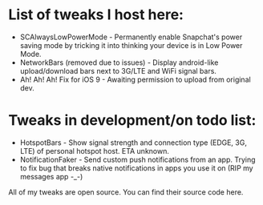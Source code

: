 # List of tweaks I host here:
- SCAlwaysLowPowerMode - Permanently enable Snapchat's power saving mode by tricking it into thinking your device is in Low Power Mode.
- NetworkBars (removed due to issues) - Display android-like upload/download bars next to 3G/LTE and WiFi signal bars.
- Ah! Ah! Ah! Fix for iOS 9 - Awaiting permission to upload from original dev.

# Tweaks in development/on todo list:
- HotspotBars - Show signal strength and connection type (EDGE, 3G, LTE) of personal hotspot host. ETA unknown.
- NotificationFaker - Send custom push notifications from an app. Trying to fix bug that breaks native notifications in apps you use it on (RIP my messages app -_-)

All of my tweaks are open source. You can find their source code here.
